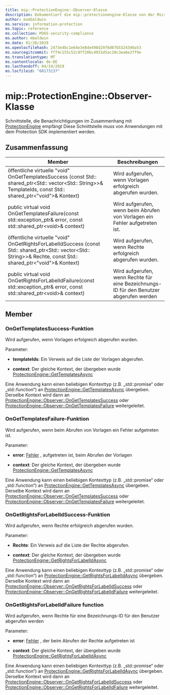 ```yaml
---
title: mip::ProtectionEngine::Observer-Klasse
description: Dokumentiert die mip::protectionengine-Klasse von der Microsoft Information Protection (MIP) SDK.
author: msmbaldwin
ms.service: information-protection
ms.topic: reference
ms.collection: M365-security-compliance
ms.author: mbaldwin
ms.date: 01/28/2019
ms.openlocfilehash: 2473e4bc1e64e3e8de498d2976d07b5324346a53
ms.sourcegitcommit: fff4c155c52c9ff20bc4931d5ac20c3ea6e2ff9e
ms.translationtype: MT
ms.contentlocale: de-DE
ms.lasthandoff: 04/24/2019
ms.locfileid: "60173137"
---
```

# <a name="class-mipprotectionengineobserver"></a>mip::ProtectionEngine::Observer-Klasse 
Schnittstelle, die Benachrichtigungen im Zusammenhang mit [ProtectionEngine](class_mip_protectionengine.md) empfängt
Diese Schnittstelle muss von Anwendungen mit dem Protection SDK implementiert werden.
  
## <a name="summary"></a>Zusammenfassung
 Member                        | Beschreibungen                                
--------------------------------|---------------------------------------------
öffentliche virtuelle "void" OnGetTemplatesSuccess (const Std:: shared_ptr\<Std:: vector\<Std:: String\>\>& TemplateIds, const Std:: shared_ptr\<"void"\>& Kontext)  |  Wird aufgerufen, wenn Vorlagen erfolgreich abgerufen wurden.
public virtual void OnGetTemplatesFailure(const std::exception_ptr& error, const std::shared_ptr\<void\>& context)  |  Wird aufgerufen, wenn beim Abrufen von Vorlagen ein Fehler aufgetreten ist.
öffentliche virtuelle "void" OnGetRightsForLabelIdSuccess (const Std:: shared_ptr\<Std:: vector\<Std:: String\>\>& Rechte, const Std:: shared_ptr\<"void"\>& Kontext)  |  Wird aufgerufen, wenn Rechte erfolgreich abgerufen wurden.
public virtual void OnGetRightsForLabelIdFailure(const std::exception_ptr& error, const std::shared_ptr\<void\>& context)  |  Wird aufgerufen, wenn Rechte für eine Bezeichnungs-ID für den Benutzer abgerufen werden
  
## <a name="members"></a>Member
  
### <a name="ongettemplatessuccess-function"></a>OnGetTemplatesSuccess-Funktion
Wird aufgerufen, wenn Vorlagen erfolgreich abgerufen wurden.

Parameter:  
* **templateIds**: Ein Verweis auf die Liste der Vorlagen abgerufen. 


* **context**: Der gleiche Kontext, der übergeben wurde [ProtectionEngine::GetTemplatesAsync](class_mip_protectionengine.md#gettemplatesasync-function)


Eine Anwendung kann einen beliebigen Kontexttyp (z.B. „std::promise“ oder „std::function“) an [ProtectionEngine::GetTemplatesAsync](class_mip_protectionengine.md#gettemplatesasync-function) übergeben. Derselbe Kontext wird dann an [ProtectionEngine::Observer::OnGetTemplatesSuccess](class_mip_protectionengine_observer.md#ongettemplatessuccess-function) oder [ProtectionEngine::Observer::OnGetTemplatesFailure](class_mip_protectionengine_observer.md#ongettemplatesfailure-function) weitergeleitet.
  
### <a name="ongettemplatesfailure-function"></a>OnGetTemplatesFailure-Funktion
Wird aufgerufen, wenn beim Abrufen von Vorlagen ein Fehler aufgetreten ist.

Parameter:  
* **error**: [Fehler](class_mip_error.md) , aufgetreten ist, beim Abrufen der Vorlagen 


* **context**: Der gleiche Kontext, der übergeben wurde [ProtectionEngine::GetTemplatesAsync](class_mip_protectionengine.md#gettemplatesasync-function)


Eine Anwendung kann einen beliebigen Kontexttyp (z.B. „std::promise“ oder „std::function“) an [ProtectionEngine::GetTemplatesAsync](class_mip_protectionengine.md#gettemplatesasync-function) übergeben. Derselbe Kontext wird dann an [ProtectionEngine::Observer::OnGetTemplatesSuccess](class_mip_protectionengine_observer.md#ongettemplatessuccess-function) oder [ProtectionEngine::Observer::OnGetTemplatesFailure](class_mip_protectionengine_observer.md#ongettemplatesfailure-function) weitergeleitet.
  
### <a name="ongetrightsforlabelidsuccess-function"></a>OnGetRightsForLabelIdSuccess-Funktion
Wird aufgerufen, wenn Rechte erfolgreich abgerufen wurden.

Parameter:  
* **Rechte**: Ein Verweis auf die Liste der Rechte abgerufen. 


* **context**: Der gleiche Kontext, der übergeben wurde [ProtectionEngine::GetRightsForLabelIdAsync](class_mip_protectionengine.md#getrightsforlabelidasync-function)


Eine Anwendung kann einen beliebigen Kontexttyp (z.B. „std::promise“ oder „std::function“) an [ProtectionEngine::GetRightsForLabelIdAsync](class_mip_protectionengine.md#getrightsforlabelidasync-function) übergeben. Derselbe Kontext wird dann an [ProtectionEngine::Observer::OnGetRightsForLabelIdSuccess](class_mip_protectionengine_observer.md#ongetrightsforlabelidsuccess-function) oder [ProtectionEngine::Observer::OnGetRightsForLabelIdFailure](class_mip_protectionengine_observer.md#ongetrightsforlabelidfailure-function) weitergeleitet.
  
### <a name="ongetrightsforlabelidfailure-function"></a>OnGetRightsForLabelIdFailure function
Wird aufgerufen, wenn Rechte für eine Bezeichnungs-ID für den Benutzer abgerufen werden

Parameter:  
* **error**: [Fehler](class_mip_error.md) , der beim Abrufen der Rechte aufgetreten ist 


* **context**: Der gleiche Kontext, der übergeben wurde [ProtectionEngine::GetRightsForLabelIdAsync](class_mip_protectionengine.md#getrightsforlabelidasync-function)


Eine Anwendung kann einen beliebigen Kontexttyp (z.B. „std::promise“ oder „std::function“) an [ProtectionEngine::GetRightsForLabelIdAsync](class_mip_protectionengine.md#getrightsforlabelidasync-function) übergeben. Derselbe Kontext wird dann an [ProtectionEngine::Observer::OnGetRightsForLabelIdSuccess](class_mip_protectionengine_observer.md#ongetrightsforlabelidsuccess-function) oder [ProtectionEngine::Observer::OnGetRightsForLabelIdFailure](class_mip_protectionengine_observer.md#ongetrightsforlabelidfailure-function) weitergeleitet.